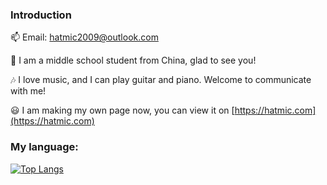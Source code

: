 ### Introduction

📫 Email: hatmic2009@outlook.com

👀 I am a middle school student from China, glad to see you!

🎶 I love music, and I can play guitar and piano. Welcome to communicate with me!

😃 I am making my own page now, you can view it on [https://hatmic.com](https://hatmic.com)

### My language:

[![Top Langs](https://github-readme-stats.vercel.app/api/top-langs/?username=hatmic)](https://github.com/anuraghazra/github-readme-stats)

